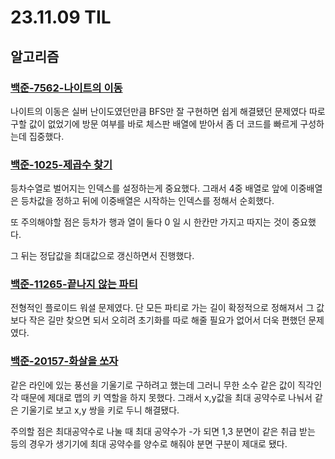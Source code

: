 # 23.11.09 TIL

## 알고리즘

### [백준-7562-나이트의 이동 ](https://www.acmicpc.net/problem/7562)

나이트의 이동은 실버 난이도였던만큼 BFS만 잘 구현하면 쉽게 해결됐던 문제였다 따로 구할 값이 없었기에 방문 여부를 바로 체스판 배열에 받아서 좀 더 코드를 빠르게 구성하는데 집중했다.

### [백준-1025-제곱수 찾기](https://www.acmicpc.net/problem/1025)

등차수열로 벌어지는 인덱스를 설정하는게 중요했다. 그래서 4중 배열로 앞에 이중배열은 등차값을 정하고 뒤에 이중배열은 시작하는 인덱스를 정해서 순회했다.

또 주의해야할 점은 등차가 행과 열이 둘다 0 일 시 한칸만 가지고 따지는 것이 중요했다.

그 뒤는 정답값을 최대값으로 갱신하면서 진행했다.

### [백준-11265-끝나지 않는 파티](https://www.acmicpc.net/problem/11265)

전형적인 플로이드 워셜 문제였다. 단 모든 파티로 가는 길이 확정적으로 정해져서 그 값보다 작은 길만 찾으면 되서 오히려 초기화를 따로 해줄 필요가 없어서 더욱 편했던 문제였다.

### [백준-20157-화살을 쏘자](https://www.acmicpc.net/problem/20157)

같은 라인에 있는 풍선을 기울기로 구하려고 했는데 그러니 무한 소수 같은 값이 직각인 각 때문에 제대로 맵의 키 역할을 하지 못했다. 그래서 x,y값을 최대 공약수로 나눠서 같은 기울기로 보고 x,y 쌍을 키로 두니 해결됐다.

주의할 점은 최대공약수로 나눌 때 최대 공약수가 -가 되면 1,3 분면이 같은 취급 받는 등의 경우가 생기기에 최대 공약수를 양수로 해줘야 분면 구분이 제대로 됐다.
